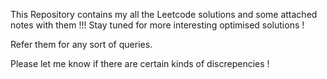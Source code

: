 This Repository contains my all the Leetcode solutions and some attached notes with them !!!
Stay tuned for more interesting optimised solutions !

Refer them for any sort of queries.


Please let me know if there are certain kinds of discrepencies !
